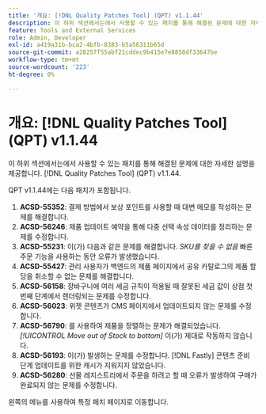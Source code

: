 ```yaml
---
title: '개요: [!DNL Quality Patches Tool] (QPT) v1.1.44'
description: 이 하위 섹션에서는에서 사용할 수 있는 패치를 통해 해결된 문제에 대한 자세한 설명을 제공합니다. [!DNL Quality Patches Tool] (QPT) v1.1.44.
feature: Tools and External Services
role: Admin, Developer
exl-id: a419a31b-bca2-4bfb-8383-b5a56311b65d
source-git-commit: a28257f55abf21cddec9b415e7e8858df33647be
workflow-type: tm+mt
source-wordcount: '223'
ht-degree: 0%

---
```


# 개요: [!DNL Quality Patches Tool] (QPT) v1.1.44

이 하위 섹션에서는에서 사용할 수 있는 패치를 통해 해결된 문제에 대한 자세한 설명을 제공합니다. [!DNL Quality Patches Tool] (QPT) v1.1.44.

QPT v1.1.44에는 다음 패치가 포함됩니다.

1. **ACSD-55352**: 결제 방법에서 보상 포인트를 사용할 때 대변 메모를 작성하는 문제를 해결합니다.
1. **ACSD-56246**: 제품 업데이트 예약을 통해 다중 선택 속성 데이터를 정리하는 문제를 수정합니다.
1. **ACSD-55231**: 이(가) 다음과 같은 문제를 해결합니다. *SKU를 찾을 수 없음* 빠른 주문 기능을 사용하는 동안 오류가 발생했습니다.
1. **ACSD-55427**: 관리 사용자가 백엔드의 제품 페이지에서 공유 카탈로그의 제품 할당을 취소할 수 없는 문제를 해결합니다.
1. **ACSD-56158**: 장바구니에 여러 세금 규칙이 적용될 때 잘못된 세금 값이 상점 첫 번째 단계에서 렌더링되는 문제를 수정합니다.
1. **ACSD-56023**: 위젯 콘텐츠가 CMS 페이지에서 업데이트되지 않는 문제를 수정합니다.
1. **ACSD-56790**: 를 사용하여 제품을 정렬하는 문제가 해결되었습니다. *[!UICONTROL Move out of Stock to bottom]* 이(가) 제대로 작동하지 않습니다.
1. **ACSD-56193**: 이(가) 발생하는 문제를 수정합니다. [!DNL Fastly] 콘텐츠 준비 단계 업데이트를 위한 캐시가 지워지지 않았습니다.
1. **ACSD-56280**: 선물 레지스트리에서 주문을 하려고 할 때 오류가 발생하여 구매가 완료되지 않는 문제를 수정합니다.

왼쪽의 메뉴를 사용하여 특정 패치 페이지로 이동합니다.
